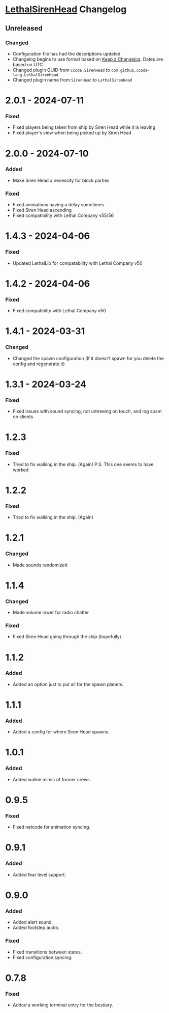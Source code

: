 # [LethalSirenHead](https://github.com/Ccode-lang/LethalSirenHead) Changelog

## Unreleased
### Changed
* Configuration file has had the descriptions updated
* Changelog begins to use format based on [Keep a Changelog](https://keepachangelog.com/en/1.1.0/). Dates are based on UTC
* Changed plugin GUID from `Ccode.SirenHead` to `com.github.ccode-lang.LethalSirenHead`
* Changed plugin name from `SirenHead` to `LethalSirenHead`

# 2.0.1 - 2024-07-11
### Fixed
* Fixed players being taken from ship by Siren Head while it is leaving
* Fixed player's view when being picked up by Siren Head

# 2.0.0 - 2024-07-10
### Added
* Make Siren Head a necessity for block parties

### Fixed
* Fixed animations having a delay sometimes
* Fixed Siren Head ascending
* Fixed compatibility with Lethal Company v55/56

# 1.4.3 - 2024-04-06
### Fixed
* Updated LethalLib for compatability with Lethal Company v50

# 1.4.2 - 2024-04-06
### Fixed
* Fixed compatibilty with Lethal Company v50

# 1.4.1 - 2024-03-31
### Changed
* Changed the spawn configuration (If it doesn't spawn for you delete the config and regenerate it)

# 1.3.1 - 2024-03-24
### Fixed
* Fixed issues with sound syncing, not untreeing on touch, and log spam on clients

# 1.2.3
### Fixed
* Tried to fix walking in the ship. (Again) P.S. This one seems to have worked

# 1.2.2
### Fixed
* Tried to fix walking in the ship. (Again)

# 1.2.1
### Changed
* Made sounds randomized

# 1.1.4
### Changed
* Made volume lower for radio chatter
### Fixed
* Fixed Siren Head going through the ship (hopefully)

# 1.1.2
### Added
* Added an option just to put all for the spawn planets.

# 1.1.1
### Added
* Added a config for where Siren Head spawns.

# 1.0.1
### Added
* Added walkie mimic of former crews.

# 0.9.5
### Fixed
* Fixed netcode for animation syncing.

# 0.9.1
### Added
* Added fear level support.

# 0.9.0
### Added
* Added alert sound.
* Added footstep audio.
### Fixed
* Fixed transitions between states.
* Fixed configuration syncing.

# 0.7.8
### Fixed
* Added a working terminal entry for the bestiary.